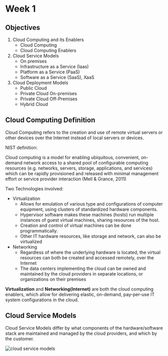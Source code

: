 # Week 1

## Objectives

1. Cloud Computing and its Enablers
   - Cloud Computing
   - Cloud Computing Enablers
2. Cloud Service Models
   - On premises
   - Infrastructure as a Service (Iaas)
   - Platform as a Service (PaaS)
   - Software as a Service (SaaS), XaaS
3. Cloud Deployment Models
   - Public Cloud
   - Private Cloud On-premises
   - Private Cloud Off-Premises
   - Hybrid Cloud

## Cloud Computing Definition

Cloud Computing refers to the creation and use of remote virtual servers or other devices over the Internet instead of local servers or devices.

NIST definition:

Cloud computing is a model for enabling ubiquitous, convenient, on-demand network access to a shared pool of configurable computing resources (e.g. networks, servers, storage, applications, and services) which can be rapidly provisioned and released with minimal management effort or service provider interaction (Mell & Grance, 2011)

Two Technologies involved:

- Virtualization
  - Allows for emulation of various type and configurations of computer equipment, using clusters of standardized hardware components.
  - Hypervisor software makes these machines (hosts) run multiple instances of guest virtual machines, sharing resources of the host.
  - Creation and control of virtual machines can be done programmatically.
  - Other IT hardware resources, like storage and network, can also be virtualized
- Networking
  - Regardless of where the underlying hardware is located, the virtual resources can both be created and accessed remotely, over the Internet
  - The data centers implementing the cloud can be owned and maintained by the cloud providers in separate locations, or organizations on their premises

__Virtualization__ and __Networking(Internet)__ are both the cloud computing enablers, which allow for delivering elastic, on-demand, pay-per-use IT system configurations in the cloud.

## Cloud Service Models

Cloud Service Models differ by what components of the hardware/software stack are maintained and managed by the cloud providers, and which by the customer.

![cloud service models](https://github.com/yasenstar/cloud_computing/blob/master/img/cloud_service_models.png)

